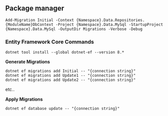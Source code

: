 ## Package manager
```
Add-Migration Initial -Context {Namespace}.Data.Repositories.{ModuleName}DbContext -Project {Namespace}.Data.MySql -StartupProject {Namespace}.Data.MySql -OutputDir Migrations -Verbose -Debug
```

### Entity Framework Core Commands
```
dotnet tool install --global dotnet-ef --version 8.*
```

**Generate Migrations**
```
dotnet ef migrations add Initial -- "{connection string}"
dotnet ef migrations add Update1 -- "{connection string}"
dotnet ef migrations add Update2 -- "{connection string}"
```
etc..

**Apply Migrations**
```
dotnet ef database update -- "{connection string}"
```
